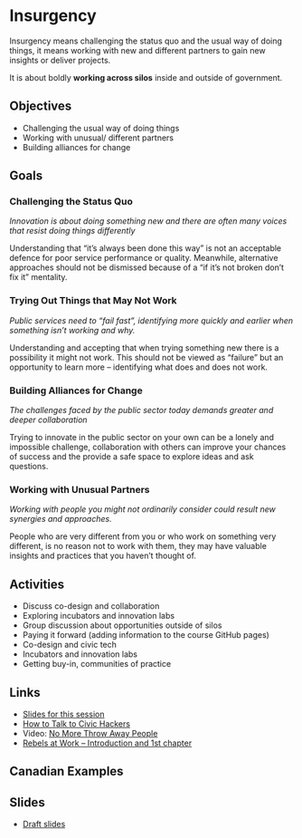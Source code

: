 # Insurgency

Insurgency means challenging the status quo and the usual way of doing things, it means working with new and different partners to gain new insights or deliver projects.

It is about boldly **working across silos** inside and outside of government.

## Objectives

- Challenging the usual way of doing things
- Working with unusual/ different partners
- Building alliances for change

## Goals

### Challenging the Status Quo

*Innovation is about doing something new and there are often many voices that resist doing things differently*

Understanding that “it’s always been done 
this way” is not an acceptable defence for 
poor service performance or quality. 
Meanwhile, alternative approaches should 
not be dismissed because of a “if it’s not 
broken don’t fix it” mentality.

### Trying Out Things that May Not Work

*Public services need to “fail fast”, identifying more quickly and earlier when something isn’t working and why.*

Understanding and accepting that when 
trying something new there is a possibility 
it might not work. This should not be 
viewed as “failure” but an opportunity to 
learn more – identifying what does and 
does not work.

### Building Alliances for Change

*The challenges faced by the public sector today demands greater and deeper collaboration*

Trying to innovate in the public sector on 
your own can be a lonely and impossible 
challenge, collaboration with others can 
improve your chances of success and the 
provide a safe space to explore ideas and 
ask questions.

### Working with Unusual Partners

*Working with people you might not ordinarily consider could result new synergies and approaches.*

People who are very different from you or 
who work on something very different, is 
no reason not to work with them, they 
may have valuable insights and practices 
that you haven’t thought of.

## Activities

- Discuss co-design and collaboration
- Exploring incubators and innovation labs
- Group discussion about opportunities outside of silos
- Paying it forward (adding information to the course GitHub pages)
- Co-design and civic tech
- Incubators and innovation labs
- Getting buy-in, communities of practice

## Links

- [Slides for this session](slides.html)
- [How to Talk to Civic Hackers](https://www.gitbook.com/book/mheadd/how-to-talk-to-civic-hackers/details)
- Video: [No More Throw Away People](https://www.youtube.com/watch?v=C107PQ3h8Kk)
- [Rebels at Work – Introduction and 1st chapter](https://www.rebelsatwork.com/)

## Canadian Examples

## Slides
-  [Draft slides](slides.html)

